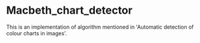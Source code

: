 # Macbeth_chart_detector
This is an implementation of algorithm mentioned in 'Automatic detection of colour charts in images'.
